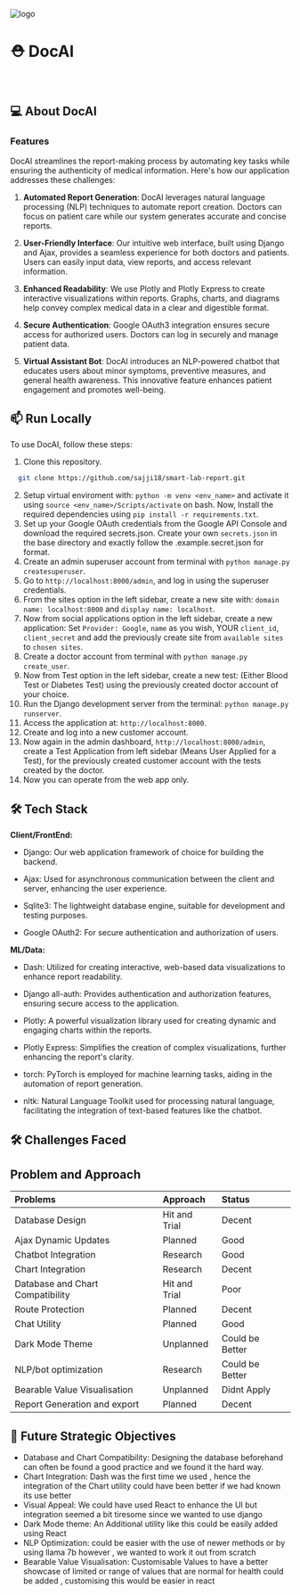 ![logo](https://github.com/sajji18/TinkerQuest-24/blob/main/media/logo.jpeg)

<div align="center">

</div>

# ⛑️ DocAI

<br>

## 💻 About DocAI

### Features
DocAI streamlines the report-making process by automating key tasks while ensuring the authenticity of medical information. Here's how our application addresses these challenges:

1. **Automated Report Generation**: DocAI leverages natural language processing (NLP) techniques to automate report creation. Doctors can focus on patient care while our system generates accurate and concise reports.

2. **User-Friendly Interface**: Our intuitive web interface, built using Django and Ajax, provides a seamless experience for both doctors and patients. Users can easily input data, view reports, and access relevant information.

3. **Enhanced Readability**: We use Plotly and Plotly Express to create interactive visualizations within reports. Graphs, charts, and diagrams help convey complex medical data in a clear and digestible format.

4. **Secure Authentication**: Google OAuth3 integration ensures secure access for authorized users. Doctors can log in securely and manage patient data.

5. **Virtual Assistant Bot**: DocAI introduces an NLP-powered chatbot that educates users about minor symptoms, preventive measures, and general health awareness. This innovative feature enhances patient engagement and promotes well-being.


## 📫 Run Locally

To use DocAI, follow these steps:
1. Clone this repository.
```bash
  git clone https://github.com/sajji18/smart-lab-report.git
```
2. Setup virtual enviroment with: `python -m venv <env_name>` and activate it using `source <env_name>/Scripts/activate` on bash. Now, Install the required dependencies using `pip install -r requirements.txt`.
3. Set up your Google OAuth credentials from the Google API Console and download the required secrets.json. Create your own `secrets.json` in the base directory and exactly follow the .example.secret.json for format.
4. Create an admin superuser account from terminal with `python manage.py createsuperuser`.
5. Go to `http://localhost:8000/admin`, and log in using the superuser credentials.
6. From the sites option in the left sidebar, create a new site with:  `domain name: localhost:8000` and `display name: localhost`.
7. Now from social applications option in the left sidebar, create a new application: Set `Provider: Google`, `name` as you wish, YOUR `client_id`, `client_secret` and add the previously create site from `available sites` to `chosen sites`.
8. Create a doctor account from terminal with `python manage.py create_user`.
9. Now from Test option in the left sidebar, create a new test: (Either Blood Test or Diabetes Test) using the previously created doctor account of your choice.
10. Run the Django development server from the terminal: `python manage.py runserver`.
11. Access the application at: `http://localhost:8000`.
12. Create and log into a new customer account.
13. Now again in the admin dashboard, `http://localhost:8000/admin`, create a Test Application from left sidebar (Means User Applied for a Test), for the previously created customer account with the tests created by the doctor.
14. Now you can operate from the web app only.




## 🛠️ Tech Stack

**Client/FrontEnd:**

- Django: Our web application framework of choice for building the backend.

- Ajax: Used for asynchronous communication between the client and server, enhancing the user experience.

- Sqlite3: The lightweight database engine, suitable for development and testing purposes.

- Google OAuth2: For secure authentication and authorization of users.


**ML/Data:**

- Dash: Utilized for creating interactive, web-based data visualizations to enhance report readability.

- Django all-auth: Provides authentication and authorization features, ensuring secure access to the application.

- Plotly: A powerful visualization library used for creating dynamic and engaging charts within the reports.

- Plotly Express: Simplifies the creation of complex visualizations, further enhancing the report's clarity.

- torch: PyTorch is employed for machine learning tasks, aiding in the automation of report generation.

- nltk: Natural Language Toolkit used for processing natural language, facilitating the integration of text-based features like the chatbot.


## 🛠️ Challenges Faced

## Problem and Approach


| Problems  | Approach | Status                   | 
| :-------- | :------- | :------------------------- |
| Database Design| Hit and Trial | Decent |
| Ajax Dynamic Updates | Planned    | Good               |
| Chatbot Integration | Research     | Good               |
| Chart Integration | Research     | Decent              |
| Database and Chart Compatibility | Hit and Trial     | Poor                |
| Route Protection | Planned     |    Decent      |
| Chat Utility | Planned     | Good              |
| Dark Mode Theme | Unplanned     | Could be Better               |
| NLP/bot optimization | Research     | Could be Better               |
| Bearable Value Visualisation | Unplanned     | Didnt Apply             |
| Report Generation and export | Planned     | Decent             |



## 📃 Future Strategic Objectives

- Database and Chart Compatibility: Designing the database beforehand can often be found a good practice and we found it the hard way.
- Chart Integration: Dash was the first time we used , hence the integration of the Chart utility could have been better if we had known its use better
- Visual Appeal: We could have used React to enhance the UI but integration seemed a bit tiresome since we wanted to use django
- Dark Mode theme: An Additional utility like this could be easily added using React
- NLP Optimization: could be easier with the use of newer methods or by using llama 7b however , we wanted to work it out from scratch
- Bearable Value Visualisation: Customisable Values to have a better showcase of limited or range of values that are normal for health could be added , customising this would be easier in react




